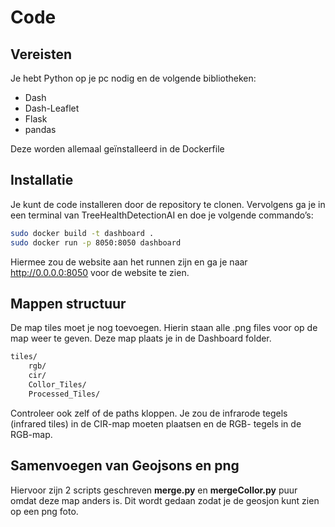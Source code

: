 # Code

## Vereisten

Je hebt Python op je pc nodig en de volgende bibliotheken:

- Dash
- Dash-Leaflet
- Flask
- pandas

Deze worden allemaal geïnstalleerd in de Dockerfile

## Installatie

Je kunt de code installeren door de repository te clonen. Vervolgens ga je in een terminal van TreeHealthDetectionAI en doe je volgende commando’s:

```bash
sudo docker build -t dashboard .
sudo docker run -p 8050:8050 dashboard
```

Hiermee zou de website aan het runnen zijn en ga je naar <http://0.0.0.0:8050> voor de website te zien.

## Mappen structuur

De map tiles moet je nog toevoegen. Hierin staan alle .png files voor op de map weer te geven. Deze map plaats je in de Dashboard folder.

```bash
tiles/
    rgb/
    cir/
    Collor_Tiles/
    Processed_Tiles/
```

Controleer ook zelf of de paths kloppen.
Je zou de infrarode tegels (infrared tiles) in de CIR-map moeten plaatsen en de RGB- tegels in de RGB-map.

## Samenvoegen van Geojsons en png

Hiervoor zijn 2 scripts geschreven **merge.py** en **mergeCollor.py** puur omdat deze map anders is. Dit wordt gedaan zodat je de geosjon kunt zien op een png foto.
